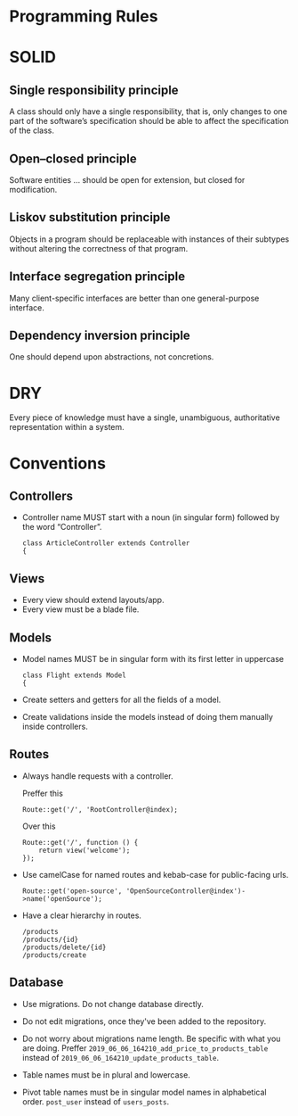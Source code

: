 # Programming Rules

# SOLID

## Single responsibility principle

A class should only have a single responsibility, that is, only changes to one part of the software’s specification should be able to affect the specification of the class.

## Open–closed principle

Software entities … should be open for extension, but closed for modification.

## Liskov substitution principle

Objects in a program should be replaceable with instances of their subtypes without altering the correctness of that program.

## Interface segregation principle

Many client-specific interfaces are better than one general-purpose interface.

## Dependency inversion principle

One should depend upon abstractions, not concretions.

# DRY

Every piece of knowledge must have a single, unambiguous, authoritative representation within a system.

# Conventions

## Controllers

* Controller name MUST start with a noun (in singular form) followed by the word “Controller”.

    ```
    class ArticleController extends Controller
    {
    ```

## Views

* Every view should extend layouts/app.
* Every view must be a blade file.

## Models

* Model names MUST be in singular form with its first letter in uppercase

    ```
    class Flight extends Model
    {
    ```

* Create setters and getters for all the fields of a model.

* Create validations inside the models instead of doing them manually inside controllers.

## Routes

* Always handle requests with a controller.

    Preffer this

    ```
    Route::get('/', 'RootController@index);
    ```

    Over this

    ```
    Route::get('/', function () {
        return view('welcome');
    });
    ```

* Use camelCase for named routes and kebab-case for public-facing urls.

    ```
    Route::get('open-source', 'OpenSourceController@index')->name('openSource');
    ```

* Have a clear hierarchy in routes.

    ```
    /products
    /products/{id}
    /products/delete/{id}
    /products/create
    ```

## Database

* Use migrations. Do not change database directly.

* Do not edit migrations, once they've been added to the repository.

* Do not worry about migrations name length. Be specific with what you are doing. Preffer `2019_06_06_164210_add_price_to_products_table` instead of `2019_06_06_164210_update_products_table`.

* Table names must be in plural and lowercase.

* Pivot table names must be in singular model names in alphabetical order. `post_user` instead of `users_posts`.
